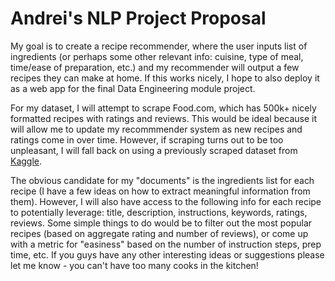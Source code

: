 # Andrei's NLP Project Proposal

My goal is to create a recipe recommender, where the user inputs list of ingredients (or perhaps some other relevant info: cuisine, type of meal, time/ease of preparation, etc.) and my recommender will output a few recipes they can make at home.  If this works nicely, I hope to also deploy it as a web app for the final Data Engineering module project.  

For my dataset, I will attempt to scrape Food.com, which has 500k+ nicely formatted recipes with ratings and reviews.  This would be ideal because it will allow me to update my recommmender system as new recipes and ratings come in over time.  However, if scraping turns out to be too unpleasant, I will fall back on using a previously scraped dataset from [Kaggle](https://www.kaggle.com/irkaal/foodcom-recipes-and-reviews). 

The obvious candidate for my "documents" is the ingredients list for each recipe (I have a few ideas on how to extract meaningful information from them).  However,  I will also have access to the following info for each recipe to potentially leverage: title, description, instructions, keywords, ratings, reviews.   Some simple things to do would be to filter out the most popular recipes (based on aggregate rating and number of reviews), or come up with a metric for "easiness" based on the number of instruction steps, prep time, etc.  If you guys have any other interesting ideas or suggestions please let me know - you can't have too many cooks in the kitchen!

